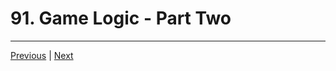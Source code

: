 # 91. Game Logic - Part Two






---
[Previous](90_Game-Logic-Part-One.md) | [Next](92_Game-Logic-Part-Three.md)